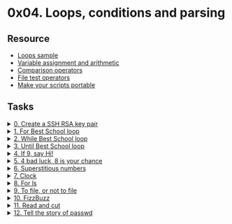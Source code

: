 # 0x04. Loops, conditions and parsing 

## Resource

- [Loops sample](https://tldp.org/LDP/Bash-Beginners-Guide/html/sect_09_01.html)
- [Variable assignment and arithmetic](https://tldp.org/LDP/abs/html/ops.html)
- [Comparison operators](https://tldp.org/LDP/abs/html/comparison-ops.html)
- [File test operators](https://tldp.org/LDP/abs/html/fto.html)
- [Make your scripts portable](https://www.cyberciti.biz/tips/finding-bash-perl-python-portably-using-env.html)

## Tasks

<details>
<summary><a href="./0-RSA_public_key.pub">0. Create a SSH RSA key pair</a></summary><br>
<a href='https://postimages.org/' target='_blank'><img src='https://i.postimg.cc/HkVtBRMg/image.png' border='0' alt='image'/></a><br>
<ul>
  <li>Links from screenshot
  <ul>
      <li><a href="https://askubuntu.com/questions/61557/how-do-i-set-up-ssh-authentication-keys">Linux and Mac OS users</a></li>
      <li><a href="https://docs.rackspace.com/support/how-to/generating-rsa-keys-with-ssh-puttygen/">Windows users</a></li>
      <li><a href="https://www.youtube.com/watch?v=iuqXFC_qIvA&t=46s">data centers</a></li>
  </ul>
  </li>
</ul>
</details>

<details>
<summary><a href="./1-for_best_school">1. For Best School loop</a></summary><br>
<a href='https://postimages.org/' target='_blank'><img src='https://i.postimg.cc/XYvX60Nr/image.png' border='0' alt='image'/></a>
</details>

<details>
<summary><a href="./2-while_best_school">2. While Best School loop</a></summary><br>
<a href='https://postimages.org/' target='_blank'><img src='https://i.postimg.cc/KcfDJy01/image.png' border='0' alt='image'/></a>
</details>

<details>
<summary><a href="./3-until_best_school">3. Until Best School loop</a></summary><br>
<a href='https://postimages.org/' target='_blank'><img src='https://i.postimg.cc/y8jvVtx4/image.png' border='0' alt='image'/></a>
</details>

<details>
<summary><a href="./4-if_9_say_hi">4. If 9, say Hi!</a></summary><br>
<a href='https://postimages.org/' target='_blank'><img src='https://i.postimg.cc/vBCCykBL/image.png' border='0' alt='image'/></a>
</details>

<details>
<summary><a href="./5-4_bad_luck_8_is_your_chance">5. 4 bad luck, 8 is your chance</a></summary><br>
<a href='https://postimages.org/' target='_blank'><img src='https://i.postimg.cc/SxMkcYGF/image.png' border='0' alt='image'/></a><br>
<ul>
  <li>Links from screenshot
  <ul>
      <li><a href="https://freakonomics.com/2006/07/05/lucky-8s-in-china/">8 in the Chinese culture</a></li>
      <li><a href="https://en.wikipedia.org/wiki/Chinese_numerology#Four">4 in the Chinese culture</a></li>
  </ul>
  </li>
</ul>
</details>

<details>
<summary><a href="./6-superstitious_numbers">6. Superstitious numbers</a></summary><br>
<a href='https://postimages.org/' target='_blank'><img src='https://i.postimg.cc/XvHdRPT0/image.png' border='0' alt='image'/></a>
</details>

<details>
<summary><a href="./7-clock">7. Clock</a></summary><br>
<a href='https://postimages.org/' target='_blank'><img src='https://i.postimg.cc/YqRc5vMR/image.png' border='0' alt='image'/></a>
</details>

<details>
<summary><a href="./8-for_ls">8. For ls</a></summary><br>
<a href='https://postimages.org/' target='_blank'><img src='https://i.postimg.cc/wjzrjgTv/image.png' border='0' alt='image'/></a>
</details>

<details>
<summary><a href="./9-to_file_or_not_to_file">9. To file, or not to file</a></summary><br>
<a href='https://postimages.org/' target='_blank'><img src='https://i.postimg.cc/RFwsBY5f/image.png' border='0' alt='image'/></a>
</details>

<details>
<summary><a href="./10-fizzbuzz">10. FizzBuzz</a></summary><br>
<a href='https://postimages.org/' target='_blank'><img src='https://i.postimg.cc/85bsJLq3/image.png' border='0' alt='image'/></a>
</details>

<details>
<summary><a href="./100-read_and_cut">11. Read and cut</a></summary><br>
<a href='https://postimages.org/' target='_blank'><img src='https://i.postimg.cc/FHQyLVqF/image.png' border='0' alt='image'/></a>
</details>

<details>
<summary><a href="./101-tell_the_story_of_passwd">12. Tell the story of passwd</a></summary><br>
<a href='https://postimages.org/' target='_blank'><img src='https://i.postimg.cc/g0vNZG3x/image.png' border='0' alt='image'/></a>
<ul>
  <li>Links from screenshot
  <ul>
      <li><a href="https://www.cyberciti.biz/faq/understanding-etcpasswd-file-format/">Understanding /etc/passwd</a></li>
      <li><a href="https://tldp.org/LDP/abs/html/internalvariables.html">IFS (internal field separator)</a></li>
  </ul>
  </li>
</ul>
</details>
